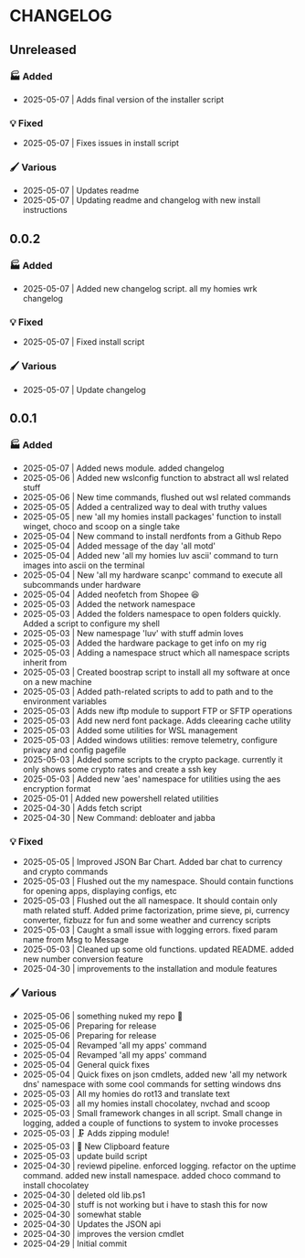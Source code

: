 # CHANGELOG

## Unreleased

### 🏭 Added

- 2025-05-07 | Adds final version of the installer script


### 💡 Fixed

- 2025-05-07 | Fixes issues in install script


### 🖌️ Various

- 2025-05-07 | Updates readme
- 2025-05-07 | Updating readme and changelog with new install instructions

## 0.0.2

### 🏭 Added

- 2025-05-07 | Added new changelog script. all my homies wrk changelog

### 💡 Fixed

- 2025-05-07 | Fixed install script

### 🖌️ Various

- 2025-05-07 | Update changelog

## 0.0.1

### 🏭 Added

- 2025-05-07 | Added news module. added changelog
- 2025-05-06 | Added new wslconfig function to abstract all wsl related stuff
- 2025-05-06 | New time commands, flushed out wsl related commands
- 2025-05-05 | Added a centralized way to deal with truthy values
- 2025-05-05 | new 'all my homies install packages' function to install winget, choco and scoop on a single take
- 2025-05-04 | New command to install nerdfonts from a Github Repo
- 2025-05-04 | Added message of the day 'all motd'
- 2025-05-04 | Added new 'all my homies luv ascii' command to turn images into ascii on the terminal
- 2025-05-04 | New 'all my hardware scanpc' command to execute all subcommands under hardware
- 2025-05-04 | Added neofetch from Shopee 😆
- 2025-05-03 | Added the network namespace
- 2025-05-03 | Added the folders namespace to open folders quickly. Added a script to configure my shell
- 2025-05-03 | New namespage 'luv' with stuff admin loves
- 2025-05-03 | Added the hardware package to get info on my rig
- 2025-05-03 | Adding a namespace struct which all namespace scripts inherit from
- 2025-05-03 | Created boostrap script to install all my software at once on a new machine
- 2025-05-03 | Added path-related scripts to add to path and to the environment variables
- 2025-05-03 | Adds new iftp module to support FTP or SFTP operations
- 2025-05-03 | Add new nerd font package. Adds cleearing cache utility
- 2025-05-03 | Added some utilities for WSL management
- 2025-05-03 | Added windows utilities: remove telemetry, configure privacy and config pagefile
- 2025-05-03 | Added some scripts to the crypto package. currently it only shows some crypto rates and create a ssh key
- 2025-05-03 | Added new 'aes' namespace for utilities using the aes encryption format
- 2025-05-01 | Added new powershell related utilities
- 2025-04-30 | Adds fetch script
- 2025-04-30 | New Command: debloater and jabba


### 💡 Fixed

- 2025-05-05 | Improved JSON Bar Chart. Added bar chat to currency and crypto commands
- 2025-05-03 | Flushed out the my namespace. Should contain functions for opening apps, displaying configs, etc
- 2025-05-03 | Flushed out the all namespace. It should contain only math related stuff. Added prime factorization, prime sieve, pi, currency converter, fizbuzz for fun and some weather and currency scripts
- 2025-05-03 | Caught a small issue with logging errors. fixed param name from Msg to Message
- 2025-05-03 | Cleaned up some old functions. updated README. added new number conversion feature
- 2025-04-30 | improvements to the installation and module features


### 🖌️ Various

- 2025-05-06 | something nuked my repo 🫠
- 2025-05-06 | Preparing for release
- 2025-05-06 | Preparing for release
- 2025-05-04 | Revamped 'all my apps' command
- 2025-05-04 | Revamped 'all my apps' command
- 2025-05-04 | General quick fixes
- 2025-05-04 | Quick fixes on json cmdlets, added new 'all my network dns' namespace with some cool commands for setting windows dns
- 2025-05-03 | All my homies do rot13 and translate text
- 2025-05-03 | all my homies install chocolatey, nvchad and scoop
- 2025-05-03 | Small framework changes in all script. Small change in logging, added a couple of functions to system to invoke processes
- 2025-05-03 | 🗜  Adds zipping module!
- 2025-05-03 | 📎 New Clipboard feature
- 2025-05-03 | update build script
- 2025-04-30 | reviewd pipeline. enforced logging. refactor on the uptime command. added new install namespace. added choco command to install chocolatey
- 2025-04-30 | deleted old lib.ps1
- 2025-04-30 | stuff is not working but i have to stash this for now
- 2025-04-30 | somewhat stable
- 2025-04-30 | Updates the JSON api
- 2025-04-30 | improves the version cmdlet
- 2025-04-29 | Initial commit
